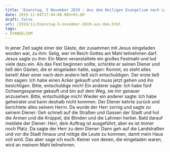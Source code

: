 ```yaml
---
title: 'Dienstag, 5 November 2019 : Aus dem Heiligen Evangelium nach Lukas - Lk 14,15-24.'
date: 2019-11-04T17:44:00.003+01:00
draft: false
url: /2019/11/dienstag-5-november-2019-aus-dem.html
tags: 
- EVANGELIUM
---
```


In jener Zeit sagte einer der Gäste, der zusammen mit Jesus eingeladen worden war, zu ihm: Selig, wer im Reich Gottes am Mahl teilnehmen darf. Jesus sagte zu ihm: Ein Mann veranstaltete ein großes Festmahl und lud viele dazu ein. Als das Fest beginnen sollte, schickte er seinen Diener und ließ den Gästen, die er eingeladen hatte, sagen: Kommt, es steht alles bereit! Aber einer nach dem andern ließ sich entschuldigen. Der erste ließ ihm sagen: Ich habe einen Acker gekauft und muss jetzt gehen und ihn besichtigen. Bitte, entschuldige mich! Ein anderer sagte: Ich habe fünf Ochsengespanne gekauft und bin auf dem Weg, sie mir genauer anzusehen. Bitte, entschuldige mich! Wieder ein anderer sagte: Ich habe geheiratet und kann deshalb nicht kommen. Der Diener kehrte zurück und berichtete alles seinem Herrn. Da wurde der Herr zornig und sagte zu seinem Diener: Geh schnell auf die Straßen und Gassen der Stadt und hol die Armen und die Krüppel, die Blinden und die Lahmen herbei. Bald darauf meldete der Diener: Herr, dein Auftrag ist ausgeführt; aber es ist immer noch Platz. Da sagte der Herr zu dem Diener: Dann geh auf die Landstraßen und vor die Stadt hinaus und nötige die Leute zu kommen, damit mein Haus voll wird. Das aber sage ich euch: Keiner von denen, die eingeladen waren, wird an meinem Mahl teilnehmen.